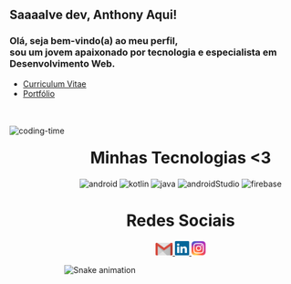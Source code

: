 ## Saaaalve dev, Anthony Aqui!
### Olá, seja bem-vindo(a) ao meu perfil,</br> sou um jovem apaixonado por tecnologia e especialista em Desenvolvimento Web.


-   <a href = "https://drive.google.com/file/d/1HPs4UdcpfH8lKKcs2vTOIpnPzNL15CX9/view?usp=sharing" target=_blank>
      Curriculum Vitae
    </a>
    
-   <a href = "https://anthonysa-portfolio.netlify.app/" target=_blank>
      Portfólio
    </a>
    
<br>

<div  align="center"> 
  <div style="display: inline_block"><br>
    <img align="left" height="250" alt="coding-time" src="https://raw.githubusercontent.com/LuigiGf/LuigiGf/main/code.gif">
    <h1 align="center">Minhas Tecnologias <3</h1>
      <img align="center" height="50" width="80" alt="android" src="https://cdn.jsdelivr.net/gh/devicons/devicon/icons/react/react-original.svg"/>
      <img align="center" height="50" width="80" alt="kotlin" src="https://cdn.jsdelivr.net/gh/devicons/devicon/icons/nodejs/nodejs-original.svg">
      <img align="center" height="50" width="80" alt="java" src="https://cdn.jsdelivr.net/gh/devicons/devicon/icons/dot-net/dot-net-original.svg" >
      <img align="center" height="50" width="80" alt="androidStudio" src="https://cdn.jsdelivr.net/gh/devicons/devicon/icons/csharp/csharp-original.svg" />
      <img align="center" height="50" width="80" alt="firebase" src="https://cdn.jsdelivr.net/gh/devicons/devicon/icons/microsoftsqlserver/microsoftsqlserver-plain.svg"rebase-plain.svg">
   </div>
    
  
  <h1 align="center">Redes Sociais</h1>
    <a href = "mailto: anthonysareis11@gmail.com" target=blank>
      <img width="30" src="gmail.svg">
    </a>
    <a href = "https://www.linkedin.com/in/anthony-sa-reis/" target=_blank>
      <img width="25" src="linkedin.svg">
    </a>
    <a href = "https://www.instagram.com/anthonysareis/" target=_blank>
      <img width="25" src="instagram.png">
    </a>
</div>
  
![Snake animation](https://github.com/LuigiGF/LuigiGF/blob/output/github-contribution-grid-snake.svg)
